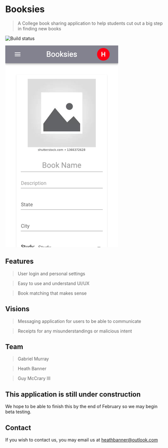 

# Booksies

> A College book sharing application to help students cut out a big step in finding new books

![Build status](https://img.shields.io/badge/build-passing-brightgreen)

![Screen shot](Screenshot.png)

## Features

> User login and personal settings

> Easy to use and understand UI/UX

> Book matching that makes sense

## Visions

> Messaging application for users to be able to communicate

> Receipts for any misunderstandings or malicious intent

## Team

> Gabriel Murray

> Heath Banner

> Guy McCrary III

## This application is still under construction

We hope to be able to finish this by the end of February so we may begin beta testing.

## Contact

If you wish to contact us, you may email us at heathbanner@outlook.com